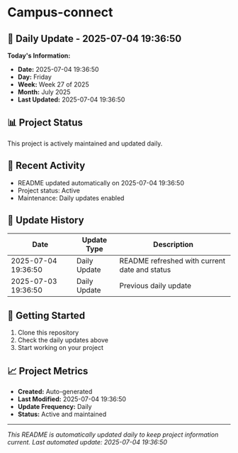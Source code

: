 # Campus-connect

## 📅 Daily Update - 2025-07-04 19:36:50

**Today's Information:**
- **Date:** 2025-07-04 19:36:50
- **Day:** Friday
- **Week:** Week 27 of 2025
- **Month:** July 2025
- **Last Updated:** 2025-07-04 19:36:50

## 📊 Project Status

This project is actively maintained and updated daily.

## 🚀 Recent Activity

- README updated automatically on 2025-07-04 19:36:50
- Project status: Active
- Maintenance: Daily updates enabled

## 📝 Update History

| Date | Update Type | Description |
|------|-------------|-------------|
| 2025-07-04 19:36:50 | Daily Update | README refreshed with current date and status |
| 2025-07-03 19:36:50 | Daily Update | Previous daily update |

## 🔧 Getting Started

1. Clone this repository
2. Check the daily updates above
3. Start working on your project

## 📈 Project Metrics

- **Created:** Auto-generated
- **Last Modified:** 2025-07-04 19:36:50
- **Update Frequency:** Daily
- **Status:** Active and maintained

---

*This README is automatically updated daily to keep project information current.*
*Last automated update: 2025-07-04 19:36:50*
